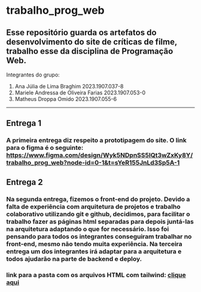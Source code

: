 # trabalho_prog_web
Esse repositório guarda os artefatos do desenvolvimento do site de críticas de filme, trabalho esse da disciplina de Programação Web.
---
Integrantes do grupo:
1. Ana Júlia de Lima Braghim 2023.1907.037-8
2. Mariele Andressa de Oliveira Farias 2023.1907.053-0
3. Matheus Droppa Omido 2023.1907.055-6
---
## Entrega 1
### A primeira entrega diz respeito a prototipagem do site. O link para o figma é o seguinte: https://www.figma.com/design/Wyk5NDpnSS5IQt3wZxKy8Y/trabalho_prog_web?node-id=0-1&t=sYeR155JnLd3Sp5A-1
## Entrega 2
### Na segunda entrega, fizemos o front-end do projeto. Devido a falta de experiência com arquitetura de projetos e trabalho colaborativo utilizando git e github, decidimos, para facilitar o trabalho fazer as páginas html separadas para depois juntá-las na arquitetura adaptando o que for necessário. Isso foi pensando para todos os integrantes conseguiram trabalhar no front-end, mesmo não tendo muita experiência. Na terceira entrega um dos integrantes irá adaptar para a arquitetura e todos ajudarão na parte de backend e deploy.
### link para a pasta com os arquivos HTML com tailwind: [clique aqui](/paginas_para_front)

